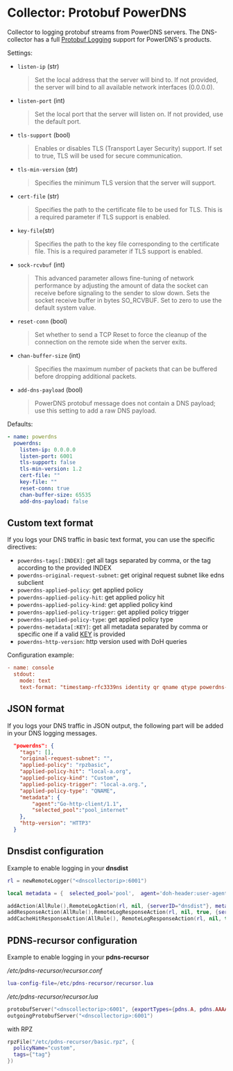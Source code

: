 # Collector: Protobuf PowerDNS

Collector to logging protobuf streams from PowerDNS servers. The DNS-collector has a full [Protobuf Logging](https://dnsdist.org/reference/protobuf.html) support for PowerDNS's products.

Settings:

* `listen-ip` (str)
  > Set the local address that the server will bind to. 
  > If not provided, the server will bind to all available network interfaces (0.0.0.0).

* `listen-port` (int)
  > Set the local port that the server will listen on. If not provided, use the default port.

* `tls-support` (bool)
  > Enables or disables TLS (Transport Layer Security) support.
  > If set to true, TLS will be used for secure communication.

* `tls-min-version` (str)
  > Specifies the minimum TLS version that the server will support.

* `cert-file` (str)
  > Specifies the path to the certificate file to be used for TLS.
  > This is a required parameter if TLS support is enabled.

* `key-file`(str)
  > Specifies the path to the key file corresponding to the certificate file.
  > This is a required parameter if TLS support is enabled.

* `sock-rcvbuf` (int)
  > This advanced parameter allows fine-tuning of network performance by adjusting the amount of data the socket can receive before signaling to the sender to slow down. Sets the socket receive buffer in bytes SO_RCVBUF.
  > Set to zero to use the default system value.

* `reset-conn` (bool)
  > Set whether to send a TCP Reset to force the cleanup of the connection on the remote side when the server exits.

* `chan-buffer-size` (int)
  > Specifies the maximum number of packets that can be buffered before dropping additional packets.

* `add-dns-payload` (bool)
  > PowerDNS protobuf message does not contain a DNS payload; use this setting to add a raw DNS payload.

Defaults:

```yaml
- name: powerdns
  powerdns:
    listen-ip: 0.0.0.0
    listen-port: 6001
    tls-support: false
    tls-min-version: 1.2
    cert-file: ""
    key-file: ""
    reset-conn: true
    chan-buffer-size: 65535
    add-dns-payload: false
```

## Custom text format

If you logs your DNS traffic in basic text format, you can use the specific directives:

* `powerdns-tags[:INDEX]`: get all tags separated by comma, or the tag according to the provided INDEX
* `powerdns-original-request-subnet`: get original request subnet like edns subclient
* `powerdns-applied-policy`: get applied policy
* `powerdns-applied-policy-hit`: get applied policy hit
* `powerdns-applied-policy-kind`: get applied policy kind
* `powerdns-applied-policy-trigger`: get applied policy trigger
* `powerdns-applied-policy-type`: get applied policy type
* `powerdns-metadata[:KEY]`: get  all metadata separated by comma or specific one if a valid [KEY](https://dnsdist.org/rules-actions.html#RemoteLogAction) is provided
* `powerdns-http-version`: http version used with DoH queries

Configuration example:

```ini
- name: console
  stdout:
    mode: text
    text-format: "timestamp-rfc3339ns identity qr qname qtype powerdns-metadata:selected_pool"
```

## JSON format

If you logs your DNS traffic in JSON output, the following part will be added in your DNS logging messages.

```json
  "powerdns": {
    "tags": [],
    "original-request-subnet": "",
    "applied-policy": "rpzbasic",
    "applied-policy-hit": "local-a.org",
    "applied-policy-kind": "Custom",
    "applied-policy-trigger": "local-a.org.",
    "applied-policy-type": "QNAME",
    "metadata": {
        "agent":"Go-http-client/1.1",
        "selected_pool":"pool_internet"
    },
    "http-version": "HTTP3"
  }
```

## Dnsdist configuration

Example to enable logging in your **dnsdist**

```lua
rl = newRemoteLogger("<dnscollectorip>:6001")

local metadata = {  selected_pool='pool',  agent='doh-header:user-agent'  }

addAction(AllRule(),RemoteLogAction(rl, nil, {serverID="dnsdist"}, metadata))
addResponseAction(AllRule(),RemoteLogResponseAction(rl, nil, true, {serverID="dnsdist"}, metadata))
addCacheHitResponseAction(AllRule(), RemoteLogResponseAction(rl, nil, true, {serverID="dnsdist"}, metadata))
```

## PDNS-recursor configuration

Example to enable logging in your **pdns-recursor**

*/etc/pdns-recursor/recursor.conf*

```lua
lua-config-file=/etc/pdns-recursor/recursor.lua
```

*/etc/pdns-recursor/recursor.lua*

```lua
protobufServer("<dnscollectorip>:6001", {exportTypes={pdns.A, pdns.AAAA, pdns.CNAME}})
outgoingProtobufServer("<dnscollectorip>:6001")
```

with RPZ

```lua
rpzFile("/etc/pdns-recursor/basic.rpz", {
  policyName="custom",
  tags={"tag"}
})
```
